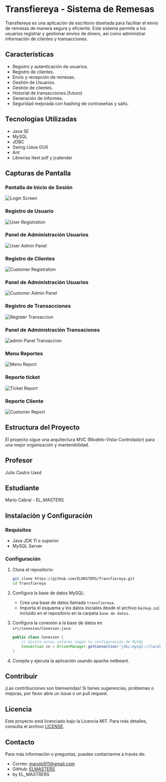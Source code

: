 # Transfiereya - Sistema de Remesas

Transfiereya es una aplicación de escritorio diseñada para facilitar el envío de remesas de manera segura y eficiente. Este sistema permite a los usuarios registrar y gestionar envíos de dinero, así como administrar información de clientes y transacciones.

## Características

- Registro y autenticación de usuarios.
- Registro de clientes.
- Envío y recepción de remesas.
- Gestión de Usuarios.
- Gestión de clientes.
- Historial de transacciones.(futuro)
- Generación de informes.
- Seguridad mejorada con hashing de contraseñas y salts.

## Tecnologías Utilizadas

- Java SE
- MySQL
- JDBC
- Swing (Java GUI)
- Ant
- Librerias Itext pdf y jcalender

## Capturas de Pantalla

### Pantalla de Inicio de Sesión
![Login Screen](images/login.png)

### Registro de Usuario
![User Registration](images/new_usuario.png)

### Panel de Administración Usuarios
![User Admin Panel](images/adm_usuario.png)

### Registro de Clientes
![Customer Registration](images/new_cliente.png)

### Panel de Administración Usuarios
![Customer Admin Panel](images/adm_cliente.png)

### Registro de Transacciones
![Register Transaccion](images/new_transaccion.png)

### Panel de Administración Transaciones
![admin Panel Transaccion](images/adm_transaccion.png)


### Menu Reportes 
![Menu Report](images/reportes.png)

### Reporte ticket
![Ticket Report](images/ticket_transaccion.png)

### Reporte Cliente
![Customer Report](images/reporte_cliente.png)



## Estructura del Proyecto

El proyecto sigue una arquitectura MVC (Modelo-Vista-Controlador) para una mejor organización y mantenibilidad.

## Profesor 
Julio Castro Uasd

## Estudiante
Mario Cabral - EL_MASTERS


## Instalación y Configuración

### Requisitos

- Java JDK 11 o superior
- MySQL Server


### Configuración

1. Clona el repositorio:
    ```sh
    git clone https://github.com/ELMASTERS/Transfiereya.git
    cd Transfiereya
    ```

2. Configura la base de datos MySQL:
    - Crea una base de datos llamada `transfiereya`.
    - Importa el esquema y los datos iniciales desde el archivo `backup.sql` incluido en el repositorio en la carpeta `base de datos`.

3. Configura la conexión a la base de datos en `src/conexion/Conexion.java`:
    ```java
    public class Conexion {
        // Ajusta estos valores según tu configuración de MySQL
        Connection cn = DriverManager.getConnection("jdbc:mysql://localhost:3307/bd_transfiereya?autoReconnect=true&useSSL=false", "root", "123456");
    }
    ```

4. Compila y ejecuta la aplicación usando apache netbeant.
   

## Contribuir

¡Las contribuciones son bienvenidas! Si tienes sugerencias, problemas o mejoras, por favor abre un issue o un pull request.

## Licencia

Este proyecto está licenciado bajo la Licencia MIT. Para más detalles, consulta el archivo [LICENSE](LICENSE).

## Contacto

Para más información o preguntas, puedes contactarme a través de:
- Correo: marolo911@gmail.com
- GitHub: [ELMASTERS](https://github.com/ELMASTERS)
- by EL_MASTRERS